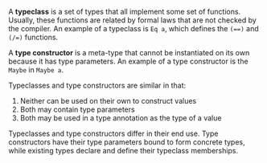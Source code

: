 A **typeclass** is a set of types that all implement some set of functions.
Usually, these functions are related by formal laws that are not checked by the compiler.
An example of a typeclass is `Eq a`, which defines the `(==)` and `(/=)` functions.

A **type constructor** is a meta-type that cannot be instantiated on its own because it has type parameters.
An example of a type constructor is the `Maybe` in `Maybe a`.

Typeclasses and type constructors are similar in that:
1. Neither can be used on their own to construct values
1. Both may contain type parameters
1. Both may be used in a type annotation as the type of a value

Typeclasses and type constructors differ in their end use.
Type constructors have their type parameters bound to form concrete types, while existing types declare and define their typeclass memberships.